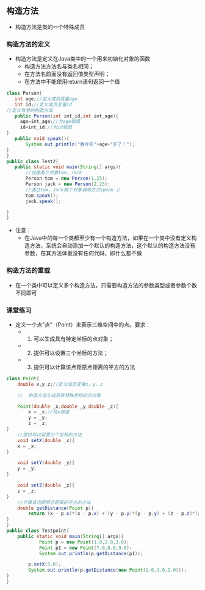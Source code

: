 ## 构造方法
- 构造方法是类的一个特殊成员
### 构造方法的定义
- 构造方法是定义在Java类中的一个用来初始化对象的函数
  - 构造方法方法名与类名相同；
  - 在方法名前面没有返回值类型声明；
  - 在方法中不能使用return语句返回一个值
 ```java
class Person{
	int age;//定义成员变量age
	int id;//定义成员变量id
//定义有参的构造方法
	public Person(int int_id,int int_age){
      age=int_age;//为age赋值
      id=int_id;//为id赋值		
}
	public void speak(){
		System.out.println("我今年"+age+"岁了！");
}
}
public class Test2{
	public static void main(String[] args){
		//创建两个对象tom，Jack
		Person tom = new Person(1,25);
		Person jack = new Person(2,23);
		//通过tom，Jack两个对象调用方法speak（）
		tom.speak();
		jack.speak();

}
}
```
- 注意：
  - 在Java中的每一个类都至少有一个构造方法，如果在一个类中没有定义构造方法，系统会自动添加一个默认的构造方法，这个默认的构造方法没有参数，在其方法体重没有任何代码，即什么都不做

### 构造方法的重载
- 在一个类中可以定义多个构造方法，只需要构造方法的参数类型或者参数个数不同即可
### 课堂练习
- 定义一个点"点"（Point）来表示三维空间中的点。要求：
  - 1. 可以生成具有特定坐标的点对象；
  - 2. 提供可以设置三个坐标的方法；
  - 3. 提供可以计算该点距原点距离的平方的方法

```java
class Point{
	double x,y,z;//定义成员变量x，y，z

	//	构造方法生成具有特殊坐标的点对象

	Point(double _x,double _y,double _z){
		x = _x;//给x赋值
		y = _y;
		z = _z;
}
	//提供可以设置三个坐标的方法
	void setX(double _x){
	x = _x;
}

	void setY(double _y){
	y = _y;
}

	void setZ(double _z){
	z = _z;
}
	//计算该点距原点距离的平方的方法
	double getDistance(Point p){
		return (x - p.x)*(x - p.x) + (y - p.y)*(y - p.y) + (z - p.z)*(z - p.z);
}
}
public class Testpoint{
	public static void main(String[] args){
			Point p = new Point(1.0,2.0,3.0);
			Point p1 = new Point(7.0,8.0,9.0);
			System.out.println(p.getDistance(p1));

		p.setX(5.0);
		System.out.println(p.getDistance(new Point(1.0,1.0,1.0)));
}
}
```